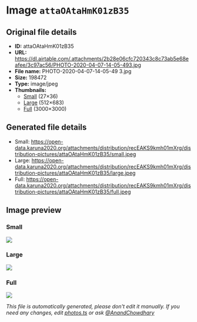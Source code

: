 # Image `attaOAtaHmK01zB35`

## Original file details

- **ID:** attaOAtaHmK01zB35
- **URL:** https://dl.airtable.com/.attachments/2b28e06cfc720343c8c73ab5e68eafee/3c97ac56/PHOTO-2020-04-07-14-05-493.jpg
- **File name:** PHOTO-2020-04-07-14-05-49 3.jpg
- **Size:** 198472
- **Type:** image/jpeg
- **Thumbnails:**
  - [Small](https://dl.airtable.com/.attachmentThumbnails/817754e7b889700a33224db2fb236dfc/fce4c662) (27×36)
  - [Large](https://dl.airtable.com/.attachmentThumbnails/38d26dbe7bfe13070f37a26c7675654b/8a24d935) (512×683)
  - [Full](https://dl.airtable.com/.attachmentThumbnails/7e45ca48822ff65b9b884cef6cc7c8b7/99677163) (3000×3000)

## Generated file details

- Small: https://open-data.karuna2020.org/attachments/distribution/recEAKS9kmh01mXrg/distribution-pictures/attaOAtaHmK01zB35/small.jpeg
- Large: https://open-data.karuna2020.org/attachments/distribution/recEAKS9kmh01mXrg/distribution-pictures/attaOAtaHmK01zB35/large.jpeg
- Full: https://open-data.karuna2020.org/attachments/distribution/recEAKS9kmh01mXrg/distribution-pictures/attaOAtaHmK01zB35/full.jpeg

## Image preview

### Small

![](https://open-data.karuna2020.org/attachments/distribution/recEAKS9kmh01mXrg/distribution-pictures/attaOAtaHmK01zB35/small.jpeg)

### Large

![](https://open-data.karuna2020.org/attachments/distribution/recEAKS9kmh01mXrg/distribution-pictures/attaOAtaHmK01zB35/large.jpeg)

### Full

![](https://open-data.karuna2020.org/attachments/distribution/recEAKS9kmh01mXrg/distribution-pictures/attaOAtaHmK01zB35/full.jpeg)

_This file is automatically generated, please don't edit it manually. If you need any changes, edit [photos.ts](/photos.ts) or ask [@AnandChowdhary](https://github.com/AnandChowdhary)_
